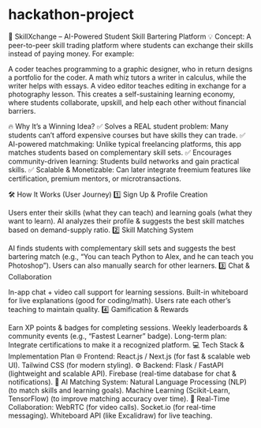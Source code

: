 # hackathon-project
🚀 SkillXchange – AI-Powered Student Skill Bartering Platform
💡 Concept:
A peer-to-peer skill trading platform where students can exchange their skills instead of paying money. For example:

A coder teaches programming to a graphic designer, who in return designs a portfolio for the coder.
A math whiz tutors a writer in calculus, while the writer helps with essays.
A video editor teaches editing in exchange for a photography lesson.
This creates a self-sustaining learning economy, where students collaborate, upskill, and help each other without financial barriers.

🔥 Why It’s a Winning Idea?
✅ Solves a REAL student problem: Many students can’t afford expensive courses but have skills they can trade.
✅ AI-powered matchmaking: Unlike typical freelancing platforms, this app matches students based on complementary skill sets.
✅ Encourages community-driven learning: Students build networks and gain practical skills.
✅ Scalable & Monetizable: Can later integrate freemium features like certification, premium mentors, or microtransactions.

🛠️ How It Works (User Journey)
1️⃣ Sign Up & Profile Creation

Users enter their skills (what they can teach) and learning goals (what they want to learn).
AI analyzes their profile & suggests the best skill matches based on demand-supply ratio.
2️⃣ Skill Matching System

AI finds students with complementary skill sets and suggests the best bartering match (e.g., “You can teach Python to Alex, and he can teach you Photoshop”).
Users can also manually search for other learners.
3️⃣ Chat & Collaboration

In-app chat + video call support for learning sessions.
Built-in whiteboard for live explanations (good for coding/math).
Users rate each other’s teaching to maintain quality.
4️⃣ Gamification & Rewards

Earn XP points & badges for completing sessions.
Weekly leaderboards & community events (e.g., “Fastest Learner” badge).
Long-term plan: Integrate certifications to make it a recognized platform.
💻 Tech Stack & Implementation Plan
🌐 Frontend:
React.js / Next.js (for fast & scalable web UI).
Tailwind CSS (for modern styling).
⚙️ Backend:
Flask / FastAPI (lightweight and scalable API).
Firebase (real-time database for chat & notifications).
🧠 AI Matching System:
Natural Language Processing (NLP) (to match skills and learning goals).
Machine Learning (Scikit-Learn, TensorFlow) (to improve matching accuracy over time).
🎥 Real-Time Collaboration:
WebRTC (for video calls).
Socket.io (for real-time messaging).
Whiteboard API (like Excalidraw) for live teaching.
